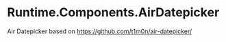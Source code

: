 # Runtime.Components.AirDatepicker

Air Datepicker based on https://github.com/t1m0n/air-datepicker/
